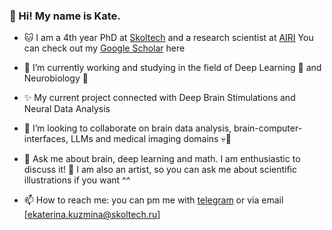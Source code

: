 ### 👀 Hi! My name is Kate. 

- 🐱 I am a 4th year PhD at [Skoltech](https://skoltech.ru/) and a research scientist at [AIRI](https://airi.net/)
     You can check out my [Google Scholar](https://scholar.google.com/citations?user=pXx97XgAAAAJ&hl=ru) here
- 🌱 I’m currently working and studying in the field of Deep Learning 🤿 and Neurobiology 🧠
- ✨ My current project connected with Deep Brain Stimulations and Neural Data Analysis
- 🌝 I’m looking to collaborate on brain data analysis, brain-computer-interfaces, LLMs and medical imaging domains 💀🦴
- 💬 Ask me about brain, deep learning and math. I am enthusiastic to discuss it! 
  🎨 I am also an artist, so you can ask me about scientific illustrations if you want ^^

  
- 📫 How to reach me: you can pm me with [telegram](https://t.me/NevermindOnArt) or via email [ekaterina.kuzmina@skoltech.ru]

